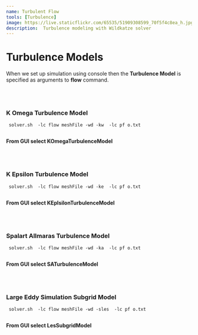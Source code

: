 ```yaml
---
name: Turbulent Flow
tools: [Turbulence]
image: https://live.staticflickr.com/65535/51909308599_70f5f4c8ea_h.jpg
description:  Turbulence modeling with Wildkatze solver
---
```


# Turbulence Models  

When we set up simulation using console then the **Turbulence Model** is specified as arguments to **flow** command. 

<br/><br/>
### K Omega Turbulence Model

``` 
 solver.sh  -lc flow meshFile -wd -kw  -lc pf o.txt 
 
```
 
 **From GUI select KOmegaTurbulenceModel**
 

<br/><br/>
### K Epsilon Turbulence Model

``` 
 solver.sh  -lc flow meshFile -wd -ke  -lc pf o.txt 
 
```
 
  
 **From GUI select KEplsilonTurbulenceModel**
 
 
<br/><br/>
### Spalart Allmaras Turbulence Model

``` 
 solver.sh  -lc flow meshFile -wd -ka  -lc pf o.txt 
 
```
 
  
 **From GUI select SATurbulenceModel**
 
 
<br/><br/>
### Large Eddy Simulation Subgrid Model

``` 
 solver.sh  -lc flow meshFile -wd -sles  -lc pf o.txt 
 
```
 
  
 **From GUI select LesSubgridModel**
 
 


 
